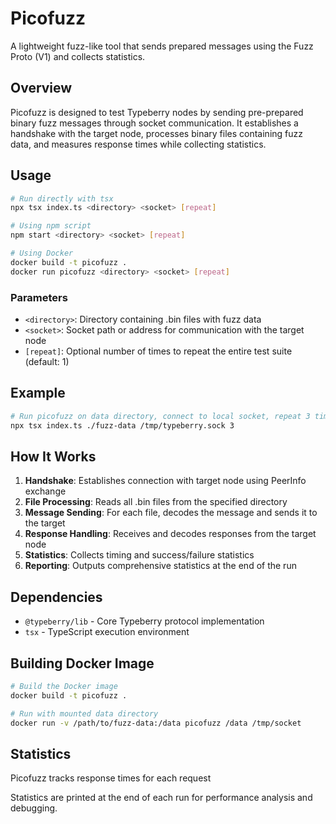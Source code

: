 # Picofuzz

A lightweight fuzz-like tool that sends prepared messages using the Fuzz Proto (V1) and collects statistics.

## Overview

Picofuzz is designed to test Typeberry nodes by sending pre-prepared binary fuzz messages through socket communication. It establishes a handshake with the target node, processes binary files containing fuzz data, and measures response times while collecting statistics.

## Usage

```bash
# Run directly with tsx
npx tsx index.ts <directory> <socket> [repeat]

# Using npm script
npm start <directory> <socket> [repeat]

# Using Docker
docker build -t picofuzz .
docker run picofuzz <directory> <socket> [repeat]
```

### Parameters

- `<directory>`: Directory containing .bin files with fuzz data
- `<socket>`: Socket path or address for communication with the target node
- `[repeat]`: Optional number of times to repeat the entire test suite (default: 1)

## Example

```bash
# Run picofuzz on data directory, connect to local socket, repeat 3 times
npx tsx index.ts ./fuzz-data /tmp/typeberry.sock 3
```

## How It Works

1. **Handshake**: Establishes connection with target node using PeerInfo exchange
2. **File Processing**: Reads all .bin files from the specified directory
3. **Message Sending**: For each file, decodes the message and sends it to the target
4. **Response Handling**: Receives and decodes responses from the target node
5. **Statistics**: Collects timing and success/failure statistics
6. **Reporting**: Outputs comprehensive statistics at the end of the run

## Dependencies

- `@typeberry/lib` - Core Typeberry protocol implementation
- `tsx` - TypeScript execution environment

## Building Docker Image

```bash
# Build the Docker image
docker build -t picofuzz .

# Run with mounted data directory
docker run -v /path/to/fuzz-data:/data picofuzz /data /tmp/socket
```

## Statistics

Picofuzz tracks response times for each request

Statistics are printed at the end of each run for performance analysis and debugging.
